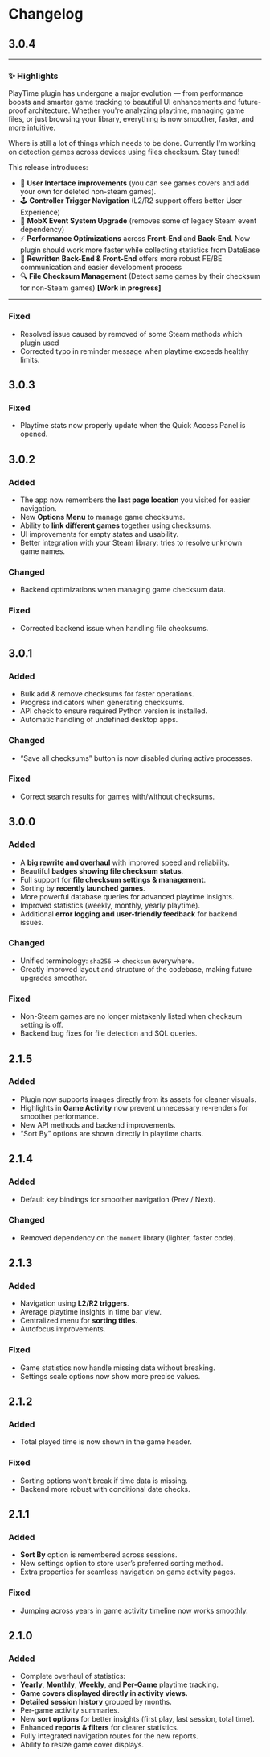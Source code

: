 # Changelog

## 3.0.4

---
### ✨ Highlights

PlayTime plugin has undergone a major evolution — from performance boosts and smarter game tracking to beautiful UI enhancements and future-proof architecture. Whether you're analyzing playtime, managing game files, or just browsing your library, everything is now smoother, faster, and more intuitive.

Where is still a lot of things which needs to be done. Currently I'm working on detection games
across devices using files checksum. Stay tuned!

This release introduces:
- 💅 **User Interface improvements** (you can see games covers and add your own for deleted
non-steam games).
- 🕹️ **Controller Trigger Navigation** (L2/R2 support offers better User Experience)
- 🧠 **MobX Event System Upgrade** (removes some of legacy Steam event dependency)
- ⚡ **Performance Optimizations** across **Front-End** and **Back-End**. Now plugin should work
more faster while collecting statistics from DataBase
- 🧩 **Rewritten Back-End & Front-End** offers more robust FE/BE communication and easier
development process
- 🔍 **File Checksum Management** (Detect same games by their checksum for non-Steam games) **[Work in progress]**

---

### Fixed
- Resolved issue caused by removed of some Steam methods which plugin used
- Corrected typo in reminder message when playtime exceeds healthy limits.

## 3.0.3

### Fixed
- Playtime stats now properly update when the Quick Access Panel is opened.

## 3.0.2

### Added
- The app now remembers the **last page location** you visited for easier navigation.
- New **Options Menu** to manage game checksums.
- Ability to **link different games** together using checksums.
- UI improvements for empty states and usability.
- Better integration with your Steam library: tries to resolve unknown game names.

### Changed
- Backend optimizations when managing game checksum data.

### Fixed
- Corrected backend issue when handling file checksums.

## 3.0.1

### Added
- Bulk add & remove checksums for faster operations.
- Progress indicators when generating checksums.
- API check to ensure required Python version is installed.
- Automatic handling of undefined desktop apps.

### Changed
- “Save all checksums” button is now disabled during active processes.

### Fixed
- Correct search results for games with/without checksums.

## 3.0.0

### Added
- A **big rewrite and overhaul** with improved speed and reliability.
- Beautiful **badges showing file checksum status**.
- Full support for **file checksum settings & management**.
- Sorting by **recently launched games**.
- More powerful database queries for advanced playtime insights.
- Improved statistics (weekly, monthly, yearly playtime).
- Additional **error logging and user-friendly feedback** for backend issues.

### Changed
- Unified terminology: `sha256` → `checksum` everywhere.
- Greatly improved layout and structure of the codebase, making future upgrades smoother.

### Fixed
- Non-Steam games are no longer mistakenly listed when checksum setting is off.
- Backend bug fixes for file detection and SQL queries.

## 2.1.5

### Added
- Plugin now supports images directly from its assets for cleaner visuals.
- Highlights in **Game Activity** now prevent unnecessary re-renders for smoother performance.
- New API methods and backend improvements.
- “Sort By” options are shown directly in playtime charts.

## 2.1.4

### Added
- Default key bindings for smoother navigation (Prev / Next).

### Changed
- Removed dependency on the `moment` library (lighter, faster code).

## 2.1.3

### Added
- Navigation using **L2/R2 triggers**.
- Average playtime insights in time bar view.
- Centralized menu for **sorting titles**.
- Autofocus improvements.

### Fixed
- Game statistics now handle missing data without breaking.
- Settings scale options now show more precise values.

## 2.1.2

### Added
- Total played time is now shown in the game header.

### Fixed
- Sorting options won’t break if time data is missing.
- Backend more robust with conditional date checks.

## 2.1.1

### Added
- **Sort By** option is remembered across sessions.
- New settings option to store user’s preferred sorting method.
- Extra properties for seamless navigation on game activity pages.

### Fixed
- Jumping across years in game activity timeline now works smoothly.

## 2.1.0

### Added
- Complete overhaul of statistics:
- **Yearly**, **Monthly**, **Weekly**, and **Per-Game** playtime tracking.
- **Game covers displayed directly in activity views.**
- **Detailed session history** grouped by months.
- Per-game activity summaries.
- New **sort options** for better insights (first play, last session, total time).
- Enhanced **reports & filters** for clearer statistics.
- Fully integrated navigation routes for the new reports.
- Ability to resize game cover displays.

